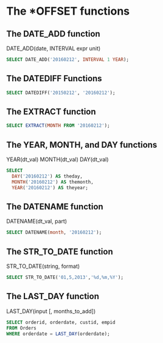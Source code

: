 # The *OFFSET functions

## The DATE_ADD function

DATE_ADD(date, INTERVAL expr unit)

```sql
SELECT DATE_ADD('20160212', INTERVAL 1 YEAR);
```

## The DATEDIFF Functions

```sql
SELECT DATEDIFF('20150212', '20160212');
```

## The EXTRACT function

```sql
SELECT EXTRACT(MONTH FROM '20160212');
```

## The YEAR, MONTH, and DAY functions

YEAR(dt_val)
MONTH(dt_val)
DAY(dt_val)

```sql
SELECT
  DAY('20160212') AS theday,
  MONTH('20160212') AS themonth,
  YEAR('20160212') AS theyear;
```

## The DATENAME function

DATENAME(dt_val, part)

```sql
SELECT DATENAME(month, '20160212');
```

## The STR_TO_DATE function

STR_TO_DATE(string, format)

```sql
SELECT STR_TO_DATE('01,5,2013','%d,%m,%Y');
```

## The LAST_DAY function

LAST_DAY(input [, months_to_add])

```sql
SELECT orderid, orderdate, custid, empid
FROM Orders
WHERE orderdate = LAST_DAY(orderdate);
```